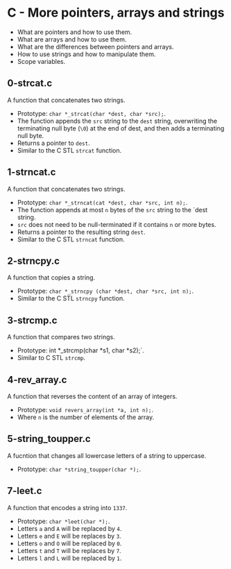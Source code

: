 # C - More pointers, arrays and strings
  - What are pointers and how to use them.
  - What are arrays and how to use them.
  - What are the differences between pointers and arrays.
  - How to use strings and how to manipulate them.
  - Scope variables.

## 0-strcat.c
   A function that concatenates two strings.
   - Prototype: `char *_strcat(char *dest, char *src);`.
   - The function appends the `src` string to the `dest` string,
   overwriting the terminating null byte (`\0`) at the end of dest,
   and then adds a terminating null byte.
   - Returns a pointer to `dest`.
   - Similar to the C STL `strcat` function.

## 1-strncat.c
   A function that concatenates two strings.
   - Prototype: `char *_strncat(cat *dest, char *src, int n);`.
   - The function appends at most `n` bytes of the `src` string to the `dest string.
   - `src` does not need to be null-terminated if it contains `n` or more bytes.
   - Returns a pointer to the resulting string `dest`.
   - Similar to the C STL `strncat` function.

## 2-strncpy.c
   A function that copies a string.
   - Prototype: `char *_strncpy (char *dest, char *src, int n);`.
   - Similar to the C STL `strncpy` function.

## 3-strcmp.c
   A function that compares two strings.
   - Prototype: int *_strcmp(char *s1, char *s2);`.
   - Similar to C STL `strcmp`.

## 4-rev_array.c
   A function that reverses the content of an array of integers.
   - Prototype: `void revers_array(int *a, int n);`.
   - Where `n` is the number of elements of the array.

## 5-string_toupper.c
   A fucntion that changes all lowercase letters of a string to uppercase.
   - Prototype: `char *string_toupper(char *);`.

## 7-leet.c
   A function that encodes  a string into `1337`.
   - Prototype: `char *leet(char *);`.
   - Letters `a` and `A` will be replaced by `4`.
   - Letters `e` and `E` will be replaces by `3`.
   - Letters `o` and `O` will be replaced by `0`.
   - Letters `t` and `T` will be replaces by `7`.
   - Letters `l` and `L` will be replaced by `1`.
